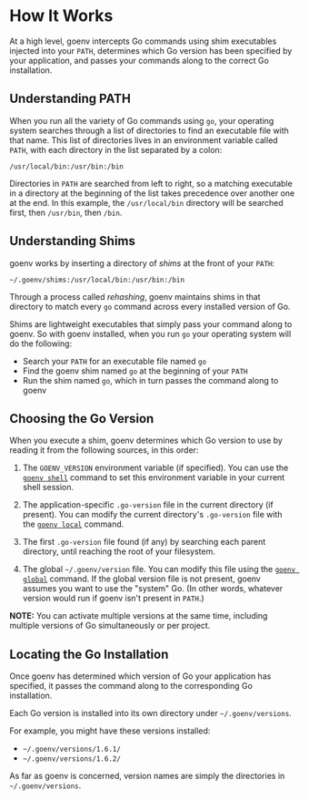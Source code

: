 # How It Works

At a high level, goenv intercepts Go commands using shim
executables injected into your `PATH`, determines which Go version
has been specified by your application, and passes your commands along
to the correct Go installation.

## Understanding PATH

When you run all the variety of Go commands using  `go`, your operating system
searches through a list of directories to find an executable file with
that name. This list of directories lives in an environment variable
called `PATH`, with each directory in the list separated by a colon:

    /usr/local/bin:/usr/bin:/bin

Directories in `PATH` are searched from left to right, so a matching
executable in a directory at the beginning of the list takes
precedence over another one at the end. In this example, the
`/usr/local/bin` directory will be searched first, then `/usr/bin`,
then `/bin`.

## Understanding Shims

goenv works by inserting a directory of _shims_ at the front of your
`PATH`:

    ~/.goenv/shims:/usr/local/bin:/usr/bin:/bin

Through a process called _rehashing_, goenv maintains shims in that
directory to match every `go` command across every installed version
of Go.

Shims are lightweight executables that simply pass your command along
to goenv. So with goenv installed, when you run `go` your
operating system will do the following:

* Search your `PATH` for an executable file named `go`
* Find the goenv shim named `go` at the beginning of your `PATH`
* Run the shim named `go`, which in turn passes the command along to
  goenv

## Choosing the Go Version

When you execute a shim, goenv determines which Go version to use by
reading it from the following sources, in this order:

1. The `GOENV_VERSION` environment variable (if specified). You can use
   the [`goenv shell`](https://github.com/go-nv/goenv/blob/master/COMMANDS.md#goenv-shell) command to set this environment
   variable in your current shell session.

2. The application-specific `.go-version` file in the current
   directory (if present). You can modify the current directory's
   `.go-version` file with the [`goenv local`](https://github.com/go-nv/goenv/blob/master/COMMANDS.md#goenv-local)
   command.

3. The first `.go-version` file found (if any) by searching each parent
   directory, until reaching the root of your filesystem.

4. The global `~/.goenv/version` file. You can modify this file using
   the [`goenv global`](https://github.com/go-nv/goenv/blob/master/COMMANDS.md#goenv-global) command. If the global version
   file is not present, goenv assumes you want to use the "system"
   Go. (In other words, whatever version would run if goenv isn't present in
   `PATH`.)

**NOTE:** You can activate multiple versions at the same time, including multiple
versions of Go simultaneously or per project.

## Locating the Go Installation

Once goenv has determined which version of Go your application has
specified, it passes the command along to the corresponding Go
installation.

Each Go version is installed into its own directory under
`~/.goenv/versions`.

For example, you might have these versions installed:

* `~/.goenv/versions/1.6.1/`
* `~/.goenv/versions/1.6.2/`

As far as goenv is concerned, version names are simply the directories in
`~/.goenv/versions`.

